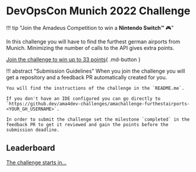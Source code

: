 # DevOpsCon Munich 2022 Challenge

!!! tip "Join the Amadeus Competition to win a **Nintendo Switch™** 🎮"


In this challenge you will have to find the furthest german airports from Munich. Minimizing the number of calls to the API gives extra points.

[Join the challenge to win up to 33 points](https://classroom.github.com/a/c6-B9EAH){ .md-button }

!!! abstract "Submission Guidelines"
    When you join the challenge you will get a repository and a feedback PR automatically created for you.

    You will find the instructions of the challenge in the `README.me`.

    If you don't have an IDE configured you can go directly to `https://github.dev/ama4dev-challenges/amachallenge-furthestairports-<YOUR_GH_USERNAME>`.

    In order to submit the challenge set the milestone `completed` in the feedback PR to get it reviewed and gain the points before the submission deadline.

## Leaderboard

<div id="leaderboardhq" class="cleanslate"></div><script src="https://leaderboardhq.com/v1/4q0vsznn"></script>

<script src="https://cdn.logwork.com/widget/countdown.js"></script>
<a href="https://logwork.com/countdown-xzyt" class="countdown-timer" data-style="columns" data-timezone="Europe/Berlin" data-date="2022-12-06 09:00">The challenge starts in...</a>
